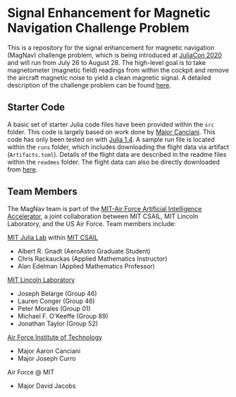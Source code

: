 # Signal Enhancement for Magnetic Navigation Challenge Problem

This is a repository for the signal enhancement for magnetic navigation (MagNav) challenge problem, which is being introduced at [JuliaCon 2020](https://juliacon.org/2020) and will run from July 26 to August 28. The high-level goal is to take magnetometer (magnetic field) readings from within the cockpit and remove the aircraft magnetic noise to yield a clean magnetic signal. A detailed description of the challenge problem can be found [here](https://arxiv.org/pdf/2007.12158.pdf).

## Starter Code

A basic set of starter Julia code files have been provided within the `src` folder. This code is largely based on work done by [Major Canciani](https://apps.dtic.mil/dtic/tr/fulltext/u2/1017870.pdf). This code has only been tested on with [Julia 1.4](https://julialang.org/downloads/). A sample run file is located within the `runs` folder, which includes downloading the flight data via artifact (`Artifacts.toml`). Details of the flight data are described in the readme files within the `readmes` folder. The flight data can also be directly downloaded from [here](https://www.dropbox.com/sh/dl/x37yr72x5a5nbz0/AADBt8ioU4Lm7JgEMQvPD7gxa/flight_data.tar.gz).

## Team Members

The MagNav team is part of the [MIT-Air Force Artificial Intelligence Accelerator](https://ai-accelerator.csail.mit.edu/), a joint
collaboration between MIT CSAIL, MIT Lincoln Laboratory, and the US Air Force. Team members include:

[MIT Julia Lab](https://julia.mit.edu/) within [MIT CSAIL](https://www.csail.mit.edu/)
- Albert R. Gnadt (AeroAstro Graduate Student)
- Chris Rackauckas (Applied Mathematics Instructor)
- Alan Edelman (Applied Mathematics Professor)

[MIT Lincoln Laboratory](https://www.ll.mit.edu/)
- Joseph Belarge (Group 46)
- Lauren Conger (Group 46)
- Peter Morales (Group 01)
- Michael F. O'Keeffe (Group 89)
- Jonathan Taylor (Group 52)

[Air Force Institute of Technology](https://www.afit.edu/)
- Major Aaron Canciani
- Major Joseph Curro

Air Force @ MIT
- Major David Jacobs
